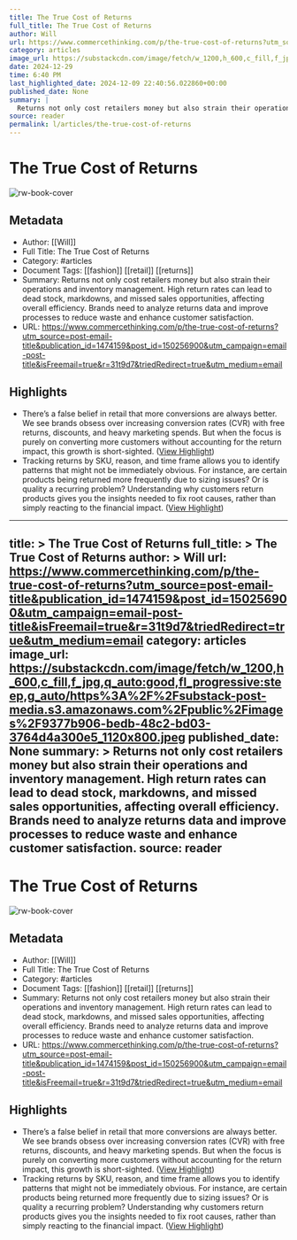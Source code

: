 ```yaml
---
title: The True Cost of Returns
full_title: The True Cost of Returns
author: Will
url: https://www.commercethinking.com/p/the-true-cost-of-returns?utm_source=post-email-title&publication_id=1474159&post_id=150256900&utm_campaign=email-post-title&isFreemail=true&r=31t9d7&triedRedirect=true&utm_medium=email
category: articles
image_url: https://substackcdn.com/image/fetch/w_1200,h_600,c_fill,f_jpg,q_auto:good,fl_progressive:steep,g_auto/https%3A%2F%2Fsubstack-post-media.s3.amazonaws.com%2Fpublic%2Fimages%2F9377b906-bedb-48c2-bd03-3764d4a300e5_1120x800.jpeg
date: 2024-12-29
time: 6:40 PM
last_highlighted_date: 2024-12-09 22:40:56.022860+00:00
published_date: None
summary: |
  Returns not only cost retailers money but also strain their operations and inventory management. High return rates can lead to dead stock, markdowns, and missed sales opportunities, affecting overall efficiency. Brands need to analyze returns data and improve processes to reduce waste and enhance customer satisfaction.
source: reader
permalink: l/articles/the-true-cost-of-returns
---
```

# The True Cost of Returns

![rw-book-cover](https://substackcdn.com/image/fetch/w_1200,h_600,c_fill,f_jpg,q_auto:good,fl_progressive:steep,g_auto/https%3A%2F%2Fsubstack-post-media.s3.amazonaws.com%2Fpublic%2Fimages%2F9377b906-bedb-48c2-bd03-3764d4a300e5_1120x800.jpeg)

## Metadata
- Author: [[Will]]
- Full Title: The True Cost of Returns
- Category: #articles
- Document Tags: [[fashion]] [[retail]] [[returns]] 
- Summary: Returns not only cost retailers money but also strain their operations and inventory management. High return rates can lead to dead stock, markdowns, and missed sales opportunities, affecting overall efficiency. Brands need to analyze returns data and improve processes to reduce waste and enhance customer satisfaction.
- URL: https://www.commercethinking.com/p/the-true-cost-of-returns?utm_source=post-email-title&publication_id=1474159&post_id=150256900&utm_campaign=email-post-title&isFreemail=true&r=31t9d7&triedRedirect=true&utm_medium=email

## Highlights
- There’s a false belief in retail that more conversions are always better. We see brands obsess over increasing conversion rates (CVR) with free returns, discounts, and heavy marketing spends. But when the focus is purely on converting more customers without accounting for the return impact, this growth is short-sighted. ([View Highlight](https://read.readwise.io/read/01jeps8qw1axrncnh5dyyvf06n))
- Tracking returns by SKU, reason, and time frame allows you to identify patterns that might not be immediately obvious. For instance, are certain products being returned more frequently due to sizing issues? Or is quality a recurring problem? Understanding why customers return products gives you the insights needed to fix root causes, rather than simply reacting to the financial impact. ([View Highlight](https://read.readwise.io/read/01jepsabvx00ep7jb47twsqway))


---
title: >
  The True Cost of Returns
full_title: >
  The True Cost of Returns
author: >
  Will
url: https://www.commercethinking.com/p/the-true-cost-of-returns?utm_source=post-email-title&publication_id=1474159&post_id=150256900&utm_campaign=email-post-title&isFreemail=true&r=31t9d7&triedRedirect=true&utm_medium=email
category: articles
image_url: https://substackcdn.com/image/fetch/w_1200,h_600,c_fill,f_jpg,q_auto:good,fl_progressive:steep,g_auto/https%3A%2F%2Fsubstack-post-media.s3.amazonaws.com%2Fpublic%2Fimages%2F9377b906-bedb-48c2-bd03-3764d4a300e5_1120x800.jpeg
published_date: None
summary: >
  Returns not only cost retailers money but also strain their operations and inventory management. High return rates can lead to dead stock, markdowns, and missed sales opportunities, affecting overall efficiency. Brands need to analyze returns data and improve processes to reduce waste and enhance customer satisfaction.
source: reader
---
# The True Cost of Returns

![rw-book-cover](https://substackcdn.com/image/fetch/w_1200,h_600,c_fill,f_jpg,q_auto:good,fl_progressive:steep,g_auto/https%3A%2F%2Fsubstack-post-media.s3.amazonaws.com%2Fpublic%2Fimages%2F9377b906-bedb-48c2-bd03-3764d4a300e5_1120x800.jpeg)

## Metadata
- Author: [[Will]]
- Full Title: The True Cost of Returns
- Category: #articles
- Document Tags: [[fashion]] [[retail]] [[returns]] 
- Summary: Returns not only cost retailers money but also strain their operations and inventory management. High return rates can lead to dead stock, markdowns, and missed sales opportunities, affecting overall efficiency. Brands need to analyze returns data and improve processes to reduce waste and enhance customer satisfaction.
- URL: https://www.commercethinking.com/p/the-true-cost-of-returns?utm_source=post-email-title&publication_id=1474159&post_id=150256900&utm_campaign=email-post-title&isFreemail=true&r=31t9d7&triedRedirect=true&utm_medium=email

## Highlights
- There’s a false belief in retail that more conversions are always better. We see brands obsess over increasing conversion rates (CVR) with free returns, discounts, and heavy marketing spends. But when the focus is purely on converting more customers without accounting for the return impact, this growth is short-sighted. ([View Highlight](https://read.readwise.io/read/01jeps8qw1axrncnh5dyyvf06n))
- Tracking returns by SKU, reason, and time frame allows you to identify patterns that might not be immediately obvious. For instance, are certain products being returned more frequently due to sizing issues? Or is quality a recurring problem? Understanding why customers return products gives you the insights needed to fix root causes, rather than simply reacting to the financial impact. ([View Highlight](https://read.readwise.io/read/01jepsabvx00ep7jb47twsqway))


